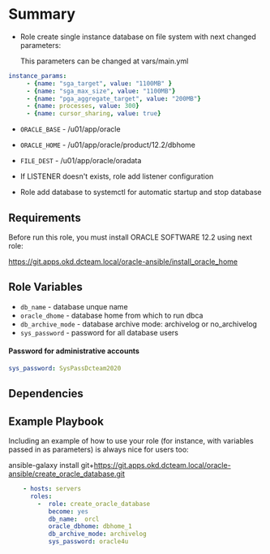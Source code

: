 Summary
=========

- Role create single instance database on file system with next changed parameters:

  This parameters can be changed at vars/main.yml
```yaml
instance_params:
     - {name: "sga_target", value: "1100MB" }
     - {name: "sga_max_size", value: "1100MB"} 
     - {name: "pga_aggregate_target", value: "200MB"}
     - {name: processes, value: 300}
     - {name: cursor_sharing, value: true}
```
  -  `ORACLE_BASE` - /u01/app/oracle
  - `ORACLE_HOME` - /u01/app/oracle/product/12.2/dbhome
  - `FILE_DEST` - /u01/app/oracle/oradata

- If LISTENER doesn't exists, role add listener configuration 
- Role add database to systemctl for automatic startup and stop database

Requirements
------------

Before run this role, you must install ORACLE SOFTWARE 12.2 using next role:

https://git.apps.okd.dcteam.local/oracle-ansible/install_oracle_home

Role Variables
--------------
- `db_name` - database unque name
-  `oracle_dhome` - database home from which to run dbca
- `db_archive_mode` - database archive mode: archivelog or no_archivelog
- `sys_password` - password for all database users

 #### **Password for administrative accounts**
```yml
sys_password: SysPassDcteam2020
```
 


Dependencies
------------



Example Playbook
----------------

Including an example of how to use your role (for instance, with variables passed in as parameters) is always nice for users too:

ansible-galaxy install git+https://git.apps.okd.dcteam.local/oracle-ansible/create_oracle_database.git
```yml
    - hosts: servers
      roles:
        -  role: create_oracle_database
           become: yes 
           db_name:  orcl
           oracle_dbhome: dbhome_1
           db_archive_mode: archivelog
           sys_password: oracle4u
```
